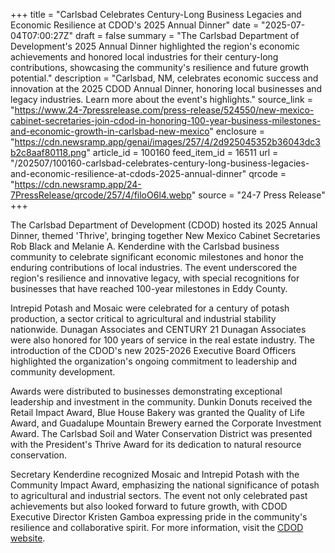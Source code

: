 +++
title = "Carlsbad Celebrates Century-Long Business Legacies and Economic Resilience at CDOD's 2025 Annual Dinner"
date = "2025-07-04T07:00:27Z"
draft = false
summary = "The Carlsbad Department of Development's 2025 Annual Dinner highlighted the region's economic achievements and honored local industries for their century-long contributions, showcasing the community's resilience and future growth potential."
description = "Carlsbad, NM, celebrates economic success and innovation at the 2025 CDOD Annual Dinner, honoring local businesses and legacy industries. Learn more about the event's highlights."
source_link = "https://www.24-7pressrelease.com/press-release/524550/new-mexico-cabinet-secretaries-join-cdod-in-honoring-100-year-business-milestones-and-economic-growth-in-carlsbad-new-mexico"
enclosure = "https://cdn.newsramp.app/genai/images/257/4/2d925045352b36043dc3b2c8aaf80118.png"
article_id = 100160
feed_item_id = 16511
url = "/202507/100160-carlsbad-celebrates-century-long-business-legacies-and-economic-resilience-at-cdods-2025-annual-dinner"
qrcode = "https://cdn.newsramp.app/24-7PressRelease/qrcode/257/4/filoO6l4.webp"
source = "24-7 Press Release"
+++

<p>The Carlsbad Department of Development (CDOD) hosted its 2025 Annual Dinner, themed 'Thrive', bringing together New Mexico Cabinet Secretaries Rob Black and Melanie A. Kenderdine with the Carlsbad business community to celebrate significant economic milestones and honor the enduring contributions of local industries. The event underscored the region's resilience and innovative legacy, with special recognitions for businesses that have reached 100-year milestones in Eddy County.</p><p>Intrepid Potash and Mosaic were celebrated for a century of potash production, a sector critical to agricultural and industrial stability nationwide. Dunagan Associates and CENTURY 21 Dunagan Associates were also honored for 100 years of service in the real estate industry. The introduction of the CDOD's new 2025-2026 Executive Board Officers highlighted the organization's ongoing commitment to leadership and community development.</p><p>Awards were distributed to businesses demonstrating exceptional leadership and investment in the community. Dunkin Donuts received the Retail Impact Award, Blue House Bakery was granted the Quality of Life Award, and Guadalupe Mountain Brewery earned the Corporate Investment Award. The Carlsbad Soil and Water Conservation District was presented with the President's Thrive Award for its dedication to natural resource conservation.</p><p>Secretary Kenderdine recognized Mosaic and Intrepid Potash with the Community Impact Award, emphasizing the national significance of potash to agricultural and industrial sectors. The event not only celebrated past achievements but also looked forward to future growth, with CDOD Executive Director Kristen Gamboa expressing pride in the community's resilience and collaborative spirit. For more information, visit the <a href='https://www.cdod.org/annual-banquet-2025' rel='nofollow' target='_blank'>CDOD website</a>.</p>
